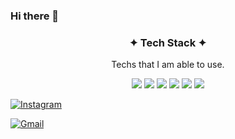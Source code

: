 ### Hi there 👋


<h3 align="center"> ✦ Tech Stack ✦ </h3>

<p align="center"> Techs that I am able to use. </p>

<p align="center"> 
<img src="https://img.shields.io/badge/Python-3766AB?style=flat-square&logo=Python&logoColor=white"/></a>
<img src="https://img.shields.io/badge/Flask-000000?style=flat-square&logo=Flask&logoColor=white"/></a> 
<img src="https://img.shields.io/badge/Django-092E20?style=flat-square&logo=Django&logoColor=white"/></a> 
<img src="https://img.shields.io/badge/aws-232F3E?style=flat-square&logo=AWS&logoColor=white"/></a> 
<img src="https://img.shields.io/badge/MySQL-4479A1?style=flat-square&logo=MySQL&logoColor=white"/></a> 
<img src="https://img.shields.io/badge/SQLite-003B57?style=flat-square&logo=SQLite&logoColor=white"/></a> 

</p>

<p align="center">

[![Instagram](https://img.shields.io/badge/Instagram-E4405F?style=flat-square&logo=Instagram&logoColor=white&link=https://www.instagram.com/)](https://www.instagram.com/)
  
  
[![Gmail](https://img.shields.io/badge/gmail-EA4335?style=flat-square&logo=Gmail&logoColor=white&jinheewinsor@gmail.com)](jinheewinsor@gmail.com)

</p>

<!--
**Jinwinsor/Jinwinsor** is a ✨ _special_ ✨ repository because its `README.md` (this file) appears on your GitHub profile.

Here are some ideas to get you started:

- 🔭 I’m currently working on ...
- 🌱 I’m currently learning ...
- 👯 I’m looking to collaborate on ...
- 🤔 I’m looking for help with ...
- 💬 Ask me about ...
- 📫 How to reach me: ...
- 😄 Pronouns: ...
- ⚡ Fun fact: ...
-->
